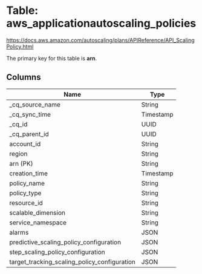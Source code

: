 # Table: aws_applicationautoscaling_policies

https://docs.aws.amazon.com/autoscaling/plans/APIReference/API_ScalingPolicy.html

The primary key for this table is **arn**.



## Columns
| Name          | Type          |
| ------------- | ------------- |
|_cq_source_name|String|
|_cq_sync_time|Timestamp|
|_cq_id|UUID|
|_cq_parent_id|UUID|
|account_id|String|
|region|String|
|arn (PK)|String|
|creation_time|Timestamp|
|policy_name|String|
|policy_type|String|
|resource_id|String|
|scalable_dimension|String|
|service_namespace|String|
|alarms|JSON|
|predictive_scaling_policy_configuration|JSON|
|step_scaling_policy_configuration|JSON|
|target_tracking_scaling_policy_configuration|JSON|
